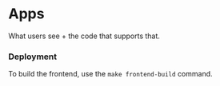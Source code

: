 # Apps

What users see + the code that supports that.

### Deployment

To build the frontend, use the `make frontend-build` command.
